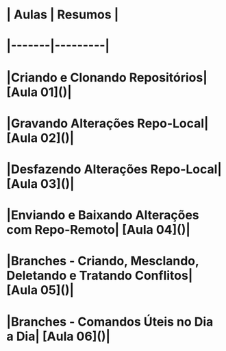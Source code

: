# | Aulas | Resumos |

# |-------|---------|

# |Criando e Clonando Repositórios| \[Aula 01]()|

# |Gravando Alterações Repo-Local| \[Aula 02]()|

# |Desfazendo Alterações Repo-Local| \[Aula 03]()|

# |Enviando e Baixando Alterações com Repo-Remoto| \[Aula 04]()|

# |Branches - Criando, Mesclando, Deletando e Tratando Conflitos| \[Aula 05]()|

# |Branches - Comandos Úteis no Dia a Dia| \[Aula 06]()|

